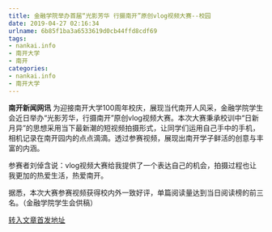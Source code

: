 ```yaml
---
title: 金融学院举办首届“光影芳华 行摄南开”原创vlog视频大赛--校园
date: 2019-04-27 02:16:34
urlname: 6b85f1ba3a6533619d0cb44ffd8cdf69
tags: 
- nankai.info
- 南开大学
- 南开
categories:
- nankai.info
- 南开大学
---
```


**南开新闻网讯** 为迎接南开大学100周年校庆，展现当代南开人风采，金融学院学生会近日举办“光影芳华，行摄南开”原创vlog视频大赛。本次大赛秉承校训中“日新月异”的思想采用当下最新潮的短视频拍摄形式，让同学们运用自己手中的手机，相机记录在南开园内的点点滴滴。透过参赛视频，展现出南开学子鲜活的创意与丰富的内涵。

参赛者刘倬含说：vlog视频大赛给我提供了一个表达自己的机会，拍摄过程也让我更加的热爱生活，热爱南开。

据悉，本次大赛参赛视频获得校内外一致好评，单篇阅读量达到当日阅读榜的前三名。（金融学院学生会供稿）

[转入文章首发地址](http://news.nankai.edu.cn/qqxy/system/2019/04/13/000444554.shtml)